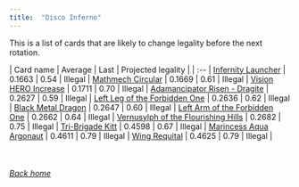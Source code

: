 ```yaml
---
title:  "Disco Inferno"
---
```


This is a list of cards that are likely to change legality before the next rotation.

| Card name | Average | Last | Projected legality |
| :-- |
[Infernity Launcher](https://db.ygoprodeck.com/card/?search=Infernity%20Launcher) | 0.1663 | 0.54 | Illegal |
[Mathmech Circular](https://db.ygoprodeck.com/card/?search=Mathmech%20Circular) | 0.1669 | 0.61 | Illegal |
[Vision HERO Increase](https://db.ygoprodeck.com/card/?search=Vision%20HERO%20Increase) | 0.1711 | 0.70 | Illegal |
[Adamancipator Risen - Dragite](https://db.ygoprodeck.com/card/?search=Adamancipator%20Risen%20-%20Dragite) | 0.2627 | 0.59 | Illegal |
[Left Leg of the Forbidden One](https://db.ygoprodeck.com/card/?search=Left%20Leg%20of%20the%20Forbidden%20One) | 0.2636 | 0.62 | Illegal |
[Black Metal Dragon](https://db.ygoprodeck.com/card/?search=Black%20Metal%20Dragon) | 0.2647 | 0.60 | Illegal |
[Left Arm of the Forbidden One](https://db.ygoprodeck.com/card/?search=Left%20Arm%20of%20the%20Forbidden%20One) | 0.2662 | 0.64 | Illegal |
[Vernusylph of the Flourishing Hills](https://db.ygoprodeck.com/card/?search=Vernusylph%20of%20the%20Flourishing%20Hills) | 0.2682 | 0.75 | Illegal |
[Tri-Brigade Kitt](https://db.ygoprodeck.com/card/?search=Tri-Brigade%20Kitt) | 0.4598 | 0.67 | Illegal |
[Marincess Aqua Argonaut](https://db.ygoprodeck.com/card/?search=Marincess%20Aqua%20Argonaut) | 0.4611 | 0.79 | Illegal |
[Wing Requital](https://db.ygoprodeck.com/card/?search=Wing%20Requital) | 0.4625 | 0.79 | Illegal |

<br>

###### [Back home](index)